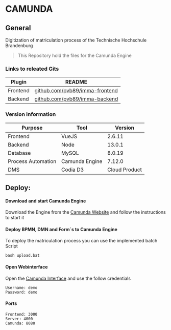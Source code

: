 # CAMUNDA

## General

Digitization of matriculation process of the Technische Hochschule Brandenburg

> This Repository hold the files for the Camunda Engine
 
### Links to releated Gits

| Plugin | README |
| ------ | ------ |
| Frontend | [github.com/pvb89/imma-frontend][frontend] |
| Backend | [github.com/pvb89/imma-backend][backend] |

### Version information
| Purpose | Tool  | Version |
| ------ | ------ | ------ |
| Frontend | VueJS | 2.6.11 |
| Backend | Node | 13.0.1 |
| Database | MySQL | 8.0.19 |
| Process Automation | Camunda Engine | 7.12.0 |
| DMS | Codia D3 | Cloud Product |

## Deploy:

#### Download and start Camunda Engine

Download the Engine from the [Camunda Website][camundaDownload] and follow the instructions to start it

#### Deploy BPMN, DMN and Form´s to Camunda Engine
To deploy the matriculation process you can use the implemented batch Script
```
bash upload.bat
```

#### Open Webinterface
Open the [Camunda Interface][camundaLogin] and use the follow credentials
```
Username: demo
Password: demo
```

#### Ports
```
Frontend: 3000
Server: 4000
Camunda: 8080
```

 [frontend]: <www.github.com/pvb89/imma-frontend>
 [backend]: <www.github.com/pvb89/imma-backend>
 [camundaLogin]: <http://localhost:8080/camunda-welcome/index.html>
 [camundaDownload]: <https://camunda.com/download/>